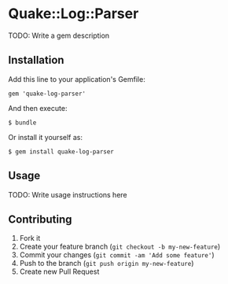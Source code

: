 # Quake::Log::Parser

TODO: Write a gem description

## Installation

Add this line to your application's Gemfile:

    gem 'quake-log-parser'

And then execute:

    $ bundle

Or install it yourself as:

    $ gem install quake-log-parser

## Usage

TODO: Write usage instructions here

## Contributing

1. Fork it
2. Create your feature branch (`git checkout -b my-new-feature`)
3. Commit your changes (`git commit -am 'Add some feature'`)
4. Push to the branch (`git push origin my-new-feature`)
5. Create new Pull Request
